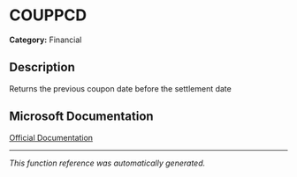 # COUPPCD

**Category:** Financial

## Description
Returns the previous coupon date before the settlement date

## Microsoft Documentation
[Official Documentation](https://support.microsoft.com//en-us/office/couppcd-function-2eb50473-6ee9-4052-a206-77a9a385d5b3)

---
*This function reference was automatically generated.*
